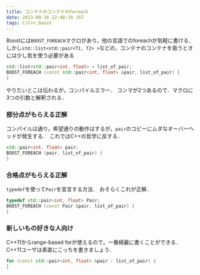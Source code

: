 ```yaml
---
title: コンテナのコンテナのforeach
date: 2013-09-16 22:48:18 JST
tags: C/C++,boost
---
```


Boostには`BOOST_FOREACH`マクロがあり，他の言語でのforeachが気軽に書ける．
しかし`std::list<std::pair<T1, T2> >`などの，コンテナのコンテナを扱うときには少し気を使う必要がある

```cpp
std::list<std::pair<int, float> > list_of_pair;
BOOST_FOREACH (const std::pair<int, float> &pair, list_of_pair) {
}
```

やりたいとこは伝わるが，コンパイルエラー．
コンマが2つあるので．マクロに3つの引数と解釈される．

### 部分点がもらえる正解

コンパイルは通り，希望通りの動作はするが，`pair`のコピーにムダなオーバーヘッドが発生する．
これではC++の哲学に反する．

```cpp
std::pair<int, float> pair;
BOOST_FOREACH (pair, list_of_pair) {
}
```

### 合格点がもらえる正解

`typedef`を使って`Pair`を宣言する方法．
おそらくこれが正解．

```cpp
typedef std::pair<int, float> Pair;
BOOST_FOREACH (const Pair &pair, list_of_pair) {
}
```

### 新しいもの好きな人向け

C++11からrange-based forが使えるので，一番綺麗に書くことができる．C++11ユーザは素直にこっちを書きましょう．

```cpp
for (const std::pair<int, float> &pair : list_of_pair) {
}
```

